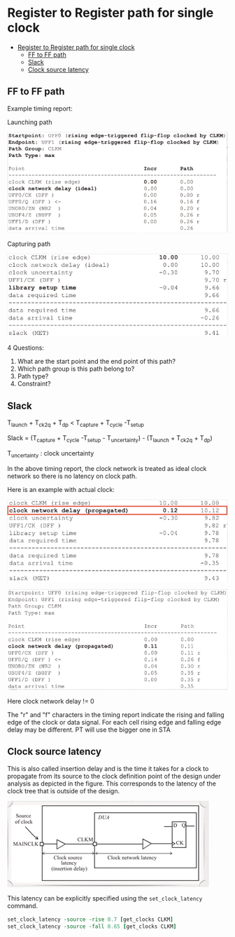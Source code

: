# Register to Register path for single clock

- [Register to Register path for single clock](#register-to-register-path-for-single-clock)
  - [FF to FF path](#ff-to-ff-path)
  - [Slack](#slack)
  - [Clock source latency](#clock-source-latency)

## FF to FF path

Example timing report:

Launching path

![launch](assets/pic/reg2reg/launch.png)

Capturing path

![capture](assets/pic/reg2reg/capture.png)

4 Questions:

1. What are the start point and the end point of this path?
2. Which path group is this path belong to?
3. Path type?
4. Constraint?

## Slack

T<sub>launch</sub> + T<sub>ck2q</sub> + T<sub>dp</sub> < T<sub>capture</sub> + T<sub>cycle</sub> -T<sub>setup</sub>

Slack = (T<sub>capture</sub> + T<sub>cycle</sub> -T<sub>setup</sub> - T<sub>uncertainty</sub>) - (T<sub>launch</sub> + T<sub>ck2q</sub> + T<sub>dp</sub>)

T<sub>uncertainty</sub> : clock uncertainty

In the above timing report, the clock network is treated as ideal clock network so there is no latency on clock path.

Here is an example with actual clock:

![launch1](assets/pic/reg2reg/capture1.png)

![capture1](assets/pic/reg2reg/launch1.png)

Here clock network delay != 0

The "r" and "f" characters in the timing report indicate the rising and falling edge of the clock or data signal. For each cell rising edge and falling edge delay may be different. PT will use the bigger one in STA

## Clock source latency

This is also called insertion delay and is the time it takes for a clock to propagate from its source to the clock definition point of the design under analysis as depicted in the figure. This corresponds to the latency of the clock tree that is outside of the design.

![clock_source_latency](assets/pic/reg2reg/clock_source_latency.png)

This latency can be explicitly specified using the `set_clock_latency` command.

```tcl
set_clock_latency -source -rise 0.7 [get_clocks CLKM]
set_clock_latency -source -fall 0.65 [get_clocks CLKM]
```